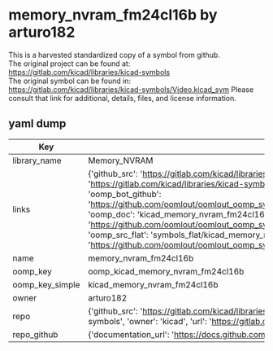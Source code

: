 # memory_nvram_fm24cl16b by arturo182  
This is a harvested standardized copy of a symbol from github.  
The original project can be found at:  
https://gitlab.com/kicad/libraries/kicad-symbols  
The original symbol can be found in:
https://gitlab.com/kicad/libraries/kicad-symbols/Video.kicad_sym
Please consult that link for additional, details, files, and license information.  
## yaml dump  
| Key | Value |  
| --- | --- |  
| library_name | Memory_NVRAM |  
| links | {'github_src': 'https://gitlab.com/kicad/libraries/kicad-symbols/Video.kicad_sym', 'github_src_repo': 'https://gitlab.com/kicad/libraries/kicad-symbols', 'oomp_bot': 'kicad_memory_nvram_fm24cl16b/working', 'oomp_bot_github': 'https://github.com/oomlout/oomlout_oomp_symbol_bot/tree/main/kicad_memory_nvram_fm24cl16b/working', 'oomp_doc': 'kicad_memory_nvram_fm24cl16b/working', 'oomp_doc_github': 'https://github.com/oomlout/oomlout_oomp_symbol_doc/tree/main/kicad_memory_nvram_fm24cl16b/working', 'oomp_src_flat': 'symbols_flat/kicad_memory_nvram_fm24cl16b/working', 'oomp_src_flat_github': 'https://github.com/oomlout/oomlout_oomp_symbol_src/tree/main/kicad_memory_nvram_fm24cl16b/working'} |  
| name | memory_nvram_fm24cl16b |  
| oomp_key | oomp_kicad_memory_nvram_fm24cl16b |  
| oomp_key_simple | kicad_memory_nvram_fm24cl16b |  
| owner | arturo182 |  
| repo | {'github_src': 'https://gitlab.com/kicad/libraries/kicad-symbols/Video.kicad_sym', 'name': 'libraries/kicad-symbols', 'owner': 'kicad', 'url': 'https://gitlab.com/kicad/libraries/kicad-symbols'} |  
| repo_github | {'documentation_url': 'https://docs.github.com/rest/repos/repos#get-a-repository', 'message': 'Not Found'} |  

